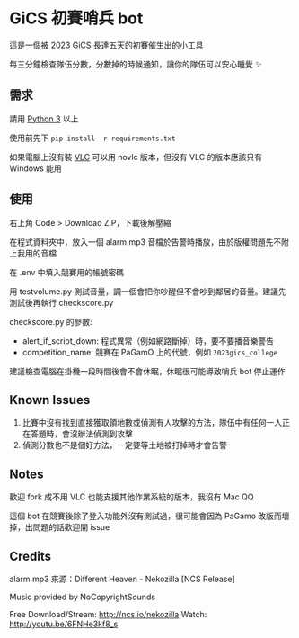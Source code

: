 # GiCS 初賽哨兵 bot

這是一個被 2023 GiCS 長達五天的初賽催生出的小工具

每三分鐘檢查隊伍分數，分數掉的時候通知，讓你的隊伍可以安心睡覺 :sparkles:


## 需求
請用 [Python 3](https://www.python.org/downloads/) 以上

使用前先下 `pip install -r requirements.txt`

如果電腦上沒有裝 [VLC](https://www.videolan.org/vlc/index.zh_TW.html) 可以用 novlc 版本，但沒有 VLC 的版本應該只有 Windows 能用


## 使用
右上角 Code > Download ZIP，下載後解壓縮

在程式資料夾中，放入一個 alarm.mp3 音檔於告警時播放，由於版權問題先不附上我用的音檔


在 .env 中填入競賽用的帳號密碼


用 testvolume.py 測試音量，調一個會把你吵醒但不會吵到鄰居的音量。建議先測試後再執行 checkscore.py


checkscore.py 的參數:
- alert_if_script_down: 程式異常（例如網路斷掉）時，要不要播音樂警告
- competition_name: 競賽在 PaGamO 上的代號，例如 `2023gics_college`


建議檢查電腦在掛機一段時間後會不會休眠，休眠很可能導致哨兵 bot 停止運作


## Known Issues
1. 比賽中沒有找到直接獲取領地數或偵測有人攻擊的方法，隊伍中有任何一人正在答題時，會沒辦法偵測到攻擊
2. 偵測分數也不是個好方法，一定要等土地被打掉時才會告警


## Notes
歡迎 fork 成不用 VLC 也能支援其他作業系統的版本，我沒有 Mac QQ

這個 bot 在競賽後除了登入功能外沒有測試過，很可能會因為 PaGamo 改版而壞掉，出問題的話歡迎開 issue

## Credits
alarm.mp3 來源：Different Heaven - Nekozilla [NCS Release]


Music provided by NoCopyrightSounds

Free Download/Stream: http://ncs.io/nekozilla
Watch: http://youtu.be/6FNHe3kf8_s
